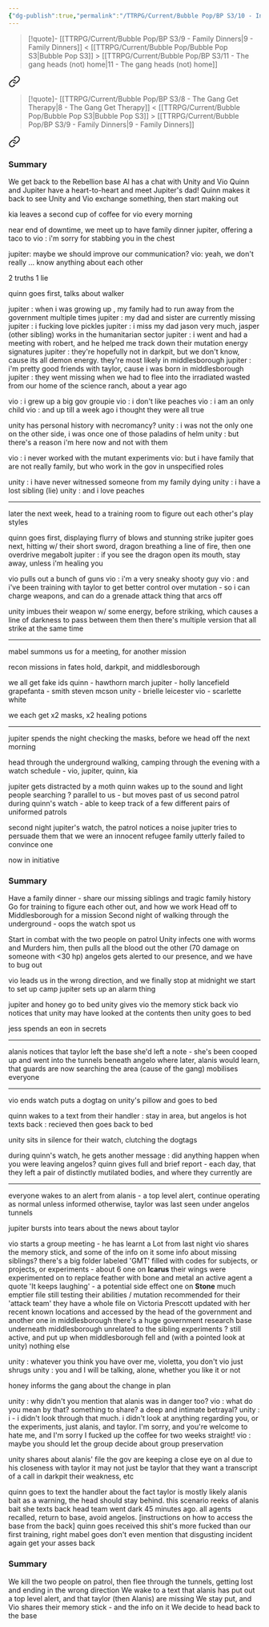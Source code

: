 ```yaml
---
{"dg-publish":true,"permalink":"/TTRPG/Current/Bubble Pop/BP S3/10 - Innards Revealed/"}
---
```


> [!quote]- [[TTRPG/Current/Bubble Pop/BP S3/9 - Family Dinners\|9 - Family Dinners]] < [[TTRPG/Current/Bubble Pop/Bubble Pop S3\|Bubble Pop S3]] > [[TTRPG/Current/Bubble Pop/BP S3/11 - The gang heads (not) home\|11 - The gang heads (not) home]]
> 
<div class="transclusion internal-embed is-loaded"><a class="markdown-embed-link" href="/ttrpg/current/bubble-pop/bp-s3/9-family-dinners/" aria-label="Open link"><svg xmlns="http://www.w3.org/2000/svg" width="24" height="24" viewBox="0 0 24 24" fill="none" stroke="currentColor" stroke-width="2" stroke-linecap="round" stroke-linejoin="round" class="svg-icon lucide-link"><path d="M10 13a5 5 0 0 0 7.54.54l3-3a5 5 0 0 0-7.07-7.07l-1.72 1.71"></path><path d="M14 11a5 5 0 0 0-7.54-.54l-3 3a5 5 0 0 0 7.07 7.07l1.71-1.71"></path></svg></a><div class="markdown-embed">




> [!quote]- [[TTRPG/Current/Bubble Pop/BP S3/8 - The Gang Get Therapy\|8 - The Gang Get Therapy]] < [[TTRPG/Current/Bubble Pop/Bubble Pop S3\|Bubble Pop S3]] > [[TTRPG/Current/Bubble Pop/BP S3/9 - Family Dinners\|9 - Family Dinners]]
> 
<div class="transclusion internal-embed is-loaded"><a class="markdown-embed-link" href="/ttrpg/current/bubble-pop/bp-s3/8-the-gang-get-therapy/#summary" aria-label="Open link"><svg xmlns="http://www.w3.org/2000/svg" width="24" height="24" viewBox="0 0 24 24" fill="none" stroke="currentColor" stroke-width="2" stroke-linecap="round" stroke-linejoin="round" class="svg-icon lucide-link"><path d="M10 13a5 5 0 0 0 7.54.54l3-3a5 5 0 0 0-7.07-7.07l-1.72 1.71"></path><path d="M14 11a5 5 0 0 0-7.54-.54l-3 3a5 5 0 0 0 7.07 7.07l1.71-1.71"></path></svg></a><div class="markdown-embed">



### Summary

We get back to the Rebellion base
Al has a chat with Unity and Vio
Quinn and Jupiter have a heart-to-heart and meet Jupiter's dad!
Quinn makes it back to see Unity and Vio exchange something, then start making out

</div></div>



kia leaves a second cup of coffee for vio every morning

near end of downtime, we meet up to have family dinner
jupiter, offering a taco to vio : i'm sorry for stabbing you in the chest

jupiter: maybe we should improve our communication?
vio: yeah, we don't really ... know anything about each other

2 truths 1 lie

quinn goes first, talks about walker

jupiter : when i was growing up , my family had to run away from the government multiple times
jupiter : my dad and sister are currently missing
jupiter : i fucking love pickles
jupiter : i miss my dad jason very much, jasper (other sibling) works in the humanitarian sector
jupiter : i went and had a meeting with robert, and he helped me track down their mutation energy signatures
jupiter : they're hopefully not in darkpit, but we don't know, cause its all demon energy. they're most likely in middlesborough
jupiter : i'm pretty good friends with taylor, cause i was born in middlesborough
jupiter : they went missing when we had to flee into the irradiated wasted from our home of the science ranch, about a year ago

vio : i grew up a big gov groupie
vio : i don't like peaches
vio : i am an only child
vio : and up till a week ago i thought they were all true

unity has personal history with necromancy?
unity : i was not the only one on the other side, i was once one of those paladins of helm
unity : but there's a reason i'm here now and not with them

vio : i never worked with the mutant experiments
vio: but i have family that are not really family, but who work in the gov in unspecified roles

unity : i have never witnessed someone from my family dying
unity : i have a lost sibling (lie)
unity : and i love peaches

---

later the next week, head to a training room to figure out each other's play styles

quinn goes first, displaying flurry of blows and stunning strike
jupiter goes next, hitting w/ their short sword, dragon breathing a line of fire, then one overdrive megabolt
jupiter : if you see the dragon open its mouth, stay away, unless i'm healing you

vio pulls out a bunch of guns
vio : i'm a very sneaky shooty guy
vio : and i've been training with taylor to get better control over mutation - so i can charge weapons,  and can do a grenade attack thing that arcs off

unity imbues their weapon w/ some energy, before striking, which causes a line of darkness to pass between them
then there's multiple version that all strike at the same time

---

mabel summons us for a meeting, for another mission

recon missions in fates hold, darkpit, and middlesborough

we all get fake ids
quinn - hawthorn march
jupiter - holly lancefield
grapefanta - smith steven mcson
unity - brielle leicester
vio - scarlette white

we each get x2 masks, x2 healing potions

---

jupiter spends the night checking the masks, before we head off the next morning

head through the underground
walking, camping through the evening with a watch schedule - vio, jupiter, quinn, kia

jupiter gets distracted by a moth
quinn wakes up to the sound and light people searching ? parallel to us - but moves past of us
second patrol during quinn's watch - able to keep track of a few different pairs of uniformed patrols

second night
jupiter's watch, the patrol notices a noise
jupiter tries to persuade them that we were an innocent refugee family
utterly failed to convince one

now in initiative

### Summary

Have a family dinner - share our missing siblings and tragic family history
Go for training to figure each other out, and how we work
Head off to Middlesborough for a mission
Second night of walking through the underground - oops the watch spot us

</div></div>



Start in combat with the two people on patrol
Unity infects one with worms and Murders him, then pulls all the blood out the other (70 damage on someone with <30 hp)
angelos gets alerted to our presence, and we have to bug out

vio leads us in the wrong direction, and we finally stop at midnight
we start to set up camp
jupiter sets up an alarm thing

jupiter and honey go to bed
unity gives vio the memory stick back
vio notices that unity may have looked at the contents
then unity goes to bed

jess spends an eon in secrets

---

alanis notices that taylor left the base
she'd left a note - she's been cooped up and went into the tunnels beneath angelo
where later, alanis would learn, that guards are now searching the area (cause of the gang)
mobilises everyone

---

vio ends watch
puts a dogtag on unity's pillow and goes to bed

quinn wakes to a text from their handler : stay in area, but angelos is hot
texts back : recieved
then goes back to bed

unity sits in silence for their watch, clutching the dogtags

during quinn's watch, he gets another message : did anything happen when you were leaving angelos?
quinn gives full and brief report - each day, that they left a pair of distinctly mutilated bodies, and where they currently are

---

everyone wakes to an alert from alanis - a top level alert, continue operating as normal unless informed otherwise, taylor was last seen under angelos tunnels

jupiter bursts into tears about the news about taylor

vio starts a group meeting - he has learnt a Lot from last night
vio shares the memory stick, and some of the info on it
	some info about missing siblings?
	there's a big folder labeled 'GMT'
	filled with codes for subjects, or projects, or experiments - about 6
	one on **Icarus**
		their wings were experimented on to replace feather with bone and metal
		an active agent
		a quote 'It keeps laughing' - a potential side effect
	one on **Stone** 
		much emptier file
		still testing their abilities / mutation
		recommended for their 'attack team'
	they have a whole file on Victoria Prescott
		updated with her recent known locations
		and accessed by the head of the government
	and another one in middlesborough
		there's a huge government research base underneath middlesborough
		unrelated to the sibling experiments ?
		still active, and put up when middlesborough fell
	and (with a pointed look at unity) nothing else

unity : whatever you think you have over me, violetta, you don't
vio just shrugs
unity : you and I will be talking, alone, whether you like it or not

honey informs the gang about the change in plan

unity : why didn't you mention that alanis was in danger too?
vio : what do you mean by that? something to share? a deep and intimate betrayal?
unity : i - i didn't look through that much. i didn't look at anything regarding you, or the experiments, just alanis, and taylor. I'm sorry, and you're welcome to hate me, and I'm sorry I fucked up the coffee for two weeks straight!
vio : maybe you should let the group decide about group preservation

unity shares about alanis' file
	the gov are keeping a close eye on al due to his closeness with taylor
	it may not just be taylor that they want
	a transcript of a call in darkpit
	their weakness, etc

quinn goes to text the handler about the fact taylor is mostly likely alanis bait
	as a warning, the head should stay behind. this scenario reeks of alanis bait
she texts back
	head team went dark 45 minutes ago.
	all agents recalled, return to base, avoid angelos.
	[instructions on how to access the base from the back]
quinn goes
	received
	this shit's more fucked than our first training, right
mabel goes
	don't even mention that disgusting incident again
	get your asses back

### Summary

We kill the two people on patrol, then flee through the tunnels, getting lost and ending in the wrong direction
We wake to a text that alanis has put out a top level alert, and that taylor (then Alanis) are missing
We stay put, and Vio shares their memory stick - and the info on it
We decide to head back to the base